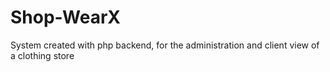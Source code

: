 # Shop-WearX
System created with php backend, for the administration and client view of a clothing store
